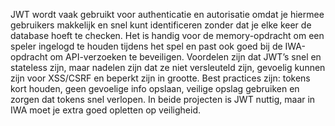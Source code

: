 JWT wordt vaak gebruikt voor authenticatie en autorisatie omdat je hiermee gebruikers makkelijk en snel kunt identificeren zonder dat je elke keer de database hoeft te checken.
Het is handig voor de memory-opdracht om een speler ingelogd te houden tijdens het spel en past ook goed bij de IWA-opdracht om API-verzoeken te beveiligen.
Voordelen zijn dat JWT’s snel en stateless zijn, maar nadelen zijn dat ze niet versleuteld zijn, gevoelig kunnen zijn voor XSS/CSRF en beperkt zijn in grootte.
Best practices zijn: tokens kort houden, geen gevoelige info opslaan, veilige opslag gebruiken en zorgen dat tokens snel verlopen.
In beide projecten is JWT nuttig, maar in IWA moet je extra goed opletten op veiligheid.